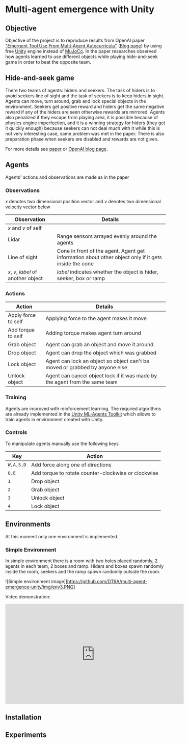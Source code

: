 # Multi-agent emergence with Unity

## Objective
Objective of the project is to reproduce results from OpenAI paper ["Emergent Tool Use From Multi-Agent Autocurricula"](https://arxiv.org/abs/1909.07528) ([Blog page](https://openai.com/blog/emergent-tool-use/)) by using free [Unity](https://unity.com/) engine instead of [MuJoCo](http://www.mujoco.org/). In the paper researches observed how agents learned to use different objects while playing hide-and-seek game in order to beat the opposite team.

## Hide-and-seek game
There two teams of agents: hiders and seekers. The task of hiders is to avoid seekers line of sight and the task of seekers is to keep hiders in sight. Agents can move, turn around, grab and lock special objects in the environment. Seekers get positive reward and hiders get the same negative reward if any of the hiders are seen otherwise rewards are mirrored. Agents also penalized if they escape from playing area, it is possible because of physics engine imperfection, and it is a winning strategy for hiders (they get it quickly enough) because seekers can not deal much with it while this is not very interesting case, same problem was met in the paper. There is also preparation phase when seekers are disabled and rewards are not given.

For more details see [paper](https://arxiv.org/abs/1909.07528) or [OpenAI blog page](https://openai.com/blog/emergent-tool-use/).
## Agents
Agents' actions and observations are made as in the paper
### Observations
*x* denotes two dimensional position vector and *v* denotes two dimensional velocity vector below

| Observation | Details |
|-|-|
| *x* and *v* of self |  |
| Lidar | Range sensors arrayed evenly around the agents |
| Line of sight | Cone in front of the agent. Agent get information about other object only if it gets inside the cone |
| *x*, *v*, *label* of another object | *label* indicates whether the object is hider, seeker, box or ramp |

### Actions
| Action | Details |
|-|-|
| Apply force to self | Applying force to the agent makes it move |
| Add torque to self | Adding torque makes agent turn around |
| Grab object | Agent can grab an object and move it around |
| Drop object | Agent can drop the object which was grabbed |
| Lock object | Agent can lock an object so object can't be moved or grabbed by anyone else |
| Unlock object | Agent can cancel object lock if it was made by the agent from the same team |

### Training
Agents are improved with reinforcement learning. The required algorithms are already implemented in the [Unity ML-Agents Toolkit](https://github.com/Unity-Technologies/ml-agents) which allows to train agents in environment created with Unity.

### Controls
To manipulate agents manually use the following keys

| Key | Action |
|-|-|
| `W,A,S,D` | Add force along one of directions |
| `Q,E` | Add torque to rotate counter-clockwise or clockwise |
| `1` | Drop object |
| `2` | Grab object |
| `3` | Unlock object |
| `4` | Lock object |

## Environments
At this moment only one environment is implemented.

### Simple Environment
In simple environment there is a room with two holes placed randomly, 2 agents in each team, 2 boxes and ramp. Hiders and boxes spawn randomly inside the room, seekers and the ramp spawn randomly outside the room.

![Simple environment image][https://github.com/DT6A/multi-agent-emergence-unity/img/env3.PNG]

Video demonstration:

<iframe width="560" height="315" src="https://www.youtube.com/embed/Bk1vIVzacZs" title="YouTube video player" frameborder="0" allow="accelerometer; autoplay; clipboard-write; encrypted-media; gyroscope; picture-in-picture" allowfullscreen></iframe>

## Installation

## Experiments
